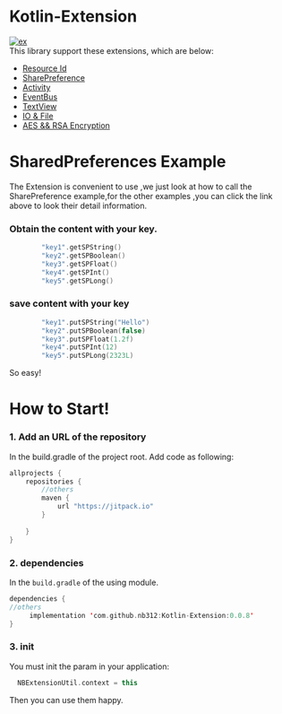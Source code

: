 # Kotlin-Extension
[![ex][exsvg]][ex]    
This library support these extensions, which are below:
- [Resource Id](https://github.com/nb312/Kotlin-Extension/blob/master/doc/ResourceID.md)
- [SharePreference](https://github.com/nb312/Kotlin-Extension/blob/master/doc/SharePreference.md)
- [Activity](https://github.com/nb312/Kotlin-Extension/blob/master/doc/Activity.md)
- [EventBus](https://github.com/nb312/Kotlin-Extension/blob/master/doc/EventBus.md)
- [TextView](https://github.com/nb312/Kotlin-Extension/blob/master/doc/TextView.md)
- [IO & File](https://github.com/nb312/Kotlin-Extension/blob/master/doc/IOFIle.md)
- [AES && RSA Encryption](https://github.com/nb312/Kotlin-Extension/blob/master/doc/Encryption.md)  

# SharedPreferences Example 
The Extension is convenient to use ,we just look at how to  call the SharePreference example,for the other examples ,you can click the link above to look their detail information. 
### Obtain the content with your key.
```kotlin
        "key1".getSPString()
        "key2".getSPBoolean()
        "key3".getSPFloat()
        "key4".getSPInt()
        "key5".getSPLong()
```
### save content with your key
```kotlin
        "key1".putSPString("Hello")
        "key2".putSPBoolean(false)
        "key3".putSPFloat(1.2f)
        "key4".putSPInt(12)
        "key5".putSPLong(2323L)
```
So easy!
# How to Start!

### 1. Add an URL of the repository 
In the build.gradle of the project root. Add code as following:
```gradle
allprojects {
    repositories {
        //others 
        maven {
            url "https://jitpack.io"
        }
       
    }
}
```
### 2. dependencies
In the `build.gradle` of the using module.
```kotlin
dependencies {
//others
     implementation 'com.github.nb312:Kotlin-Extension:0.0.8'
}
```
### 3. init 
You must init the param in your application: 
```kotlin
  NBExtensionUtil.context = this
```
Then you can use them happy.






[exsvg]:https://img.shields.io/badge/Kotlin--Extension-0.0.8-brightgreen.svg
[ex]:https://github.com/nb312/Kotlin-Extension
